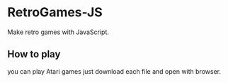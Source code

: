 # RetroGames-JS
Make retro games with JavaScript.

## How to play
you can play Atari games just download each file and open with browser.
